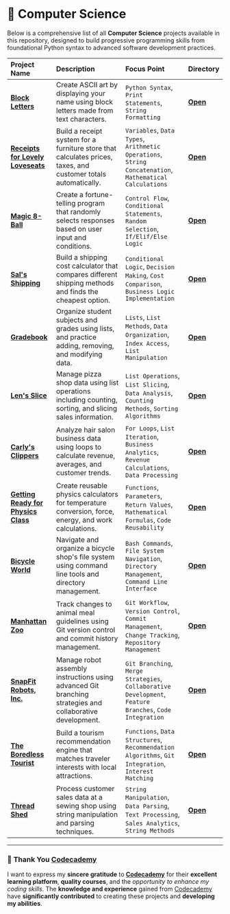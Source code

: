 # 📂 Computer Science

Below is a comprehensive list of all **Computer Science** projects available in this repository, designed to build progressive programming skills from foundational Python syntax to advanced software development practices.

| Project Name | Description| Focus Point | Directory |
| :------------------------- | :------------------------------------ | :---------------------------------- | :---------------------- |
| [**Block Letters**](https://www.codecademy.com/journeys/computer-science/paths/cscj-22-intro-to-programming/tracks/cscj-22-introduction-to-computer-science-career-path/modules/cscj-22-python-hello-world/projects/python-block-letters) | Create ASCII art by displaying your name using block letters made from text characters. | `Python Syntax`, `Print Statements`, `String Formatting` | [**Open**](./01-block-letters/) |
| [**Receipts for Lovely Loveseats**](https://www.codecademy.com/journeys/computer-science/paths/cscj-22-intro-to-programming/tracks/cscj-22-introduction-to-computer-science-career-path/modules/cscj-22-python-hello-world/projects/python-furniture-store) | Build a receipt system for a furniture store that calculates prices, taxes, and customer totals automatically. | `Variables`, `Data Types`, `Arithmetic Operations`, `String Concatenation`, `Mathematical Calculations` | [**Open**](./02-receipts-for-lovely-loveseats/) |
| [**Magic 8-Ball**](https://www.codecademy.com/journeys/computer-science/paths/cscj-22-intro-to-programming/tracks/cscj-22-introduction-to-computer-science-career-path/modules/cscj-22-python-control-flow/projects/python-magic-8-ball) | Create a fortune-telling program that randomly selects responses based on user input and conditions. | `Control Flow`, `Conditional Statements`, `Random Selection`, `If/Elif/Else Logic` | [**Open**](./03-magic-8-ball/) |   
| [**Sal's Shipping**](https://www.codecademy.com/journeys/computer-science/paths/cscj-22-intro-to-programming/tracks/cscj-22-introduction-to-computer-science-career-path/modules/cscj-22-python-control-flow/projects/python-sals-shipping) | Build a shipping cost calculator that compares different shipping methods and finds the cheapest option. | `Conditional Logic`, `Decision Making`, `Cost Comparison`, `Business Logic Implementation` | [**Open**](./04-sal's-shipping/) |
| [**Gradebook**](https://www.codecademy.com/journeys/computer-science/paths/cscj-22-intro-to-programming/tracks/cscj-22-fundamentals-of-python/modules/cscj-22-python-lists/projects/python-gradebook) | Organize student subjects and grades using lists, and practice adding, removing, and modifying data. | `Lists`, `List Methods`, `Data Organization`, `Index Access`, `List Manipulation` | [**Open**](./05-gradebook/) |
| [**Len's Slice**](https://www.codecademy.com/journeys/computer-science/paths/cscj-22-intro-to-programming/tracks/cscj-22-fundamentals-of-python/modules/cscj-22-python-lists/projects/python-lens-slice) | Manage pizza shop data using list operations including counting, sorting, and slicing sales information. | `List Operations`, `List Slicing`, `Data Analysis`, `Counting Methods`, `Sorting Algorithms` | [**Open**](./06-len's-slice/) |
| [**Carly's Clippers**](https://www.codecademy.com/journeys/computer-science/paths/cscj-22-intro-to-programming/tracks/cscj-22-fundamentals-of-python/modules/cscj-22-python-loops/projects/python-carlys-clippers) | Analyze hair salon business data using loops to calculate revenue, averages, and customer trends. | `For Loops`, `List Iteration`, `Business Analytics`, `Revenue Calculations`, `Data Processing` | [**Open**](./07-carly's-clippers/) |
| [**Getting Ready for Physics Class**](https://www.codecademy.com/journeys/computer-science/paths/cscj-22-intro-to-programming/tracks/cscj-22-fundamentals-of-python/modules/cscj-22-python-functions/projects/physics-class) | Create reusable physics calculators for temperature conversion, force, energy, and work calculations. | `Functions`, `Parameters`, `Return Values`, `Mathematical Formulas`, `Code Reusability` | [**Open**](./08-getting-ready-for-physics-class/) |
| [**Bicycle World**](https://www.codecademy.com/journeys/computer-science/paths/cscj-22-intro-to-programming/tracks/cscj-22-programming-in-python-on-your-computer/modules/cscj-22-python-on-your-computer/projects/bicycle-world) | Navigate and organize a bicycle shop's file system using command line tools and directory management. | `Bash Commands`, `File System Navigation`, `Directory Management`, `Command Line Interface` | [**Open**](./09-bicycle-world/) |
| [**Manhattan Zoo**](https://www.codecademy.com/journeys/computer-science/paths/cscj-22-intro-to-programming/tracks/cscj-22-programming-in-python-on-your-computer/modules/cscj-22-basic-git-workflow/projects/manhattan-zoo) | Track changes to animal meal guidelines using Git version control and commit history management. | `Git Workflow`, `Version Control`, `Commit Management`, `Change Tracking`, `Repository Management` | [**Open**](./10-manhattan-zoo/) |
| [**SnapFit Robots, Inc.**](https://www.codecademy.com/journeys/computer-science/paths/cscj-22-intro-to-programming/tracks/cscj-22-computer-science-git-and-github/modules/cscj-22-git-and-github/projects/snapfit-robots-inc) | Manage robot assembly instructions using advanced Git branching strategies and collaborative development. | `Git Branching`, `Merge Strategies`, `Collaborative Development`, `Feature Branches`, `Code Integration` | [**Open**](./11-snapfit-robots-inc/) |
| [**The Boredless Tourist**](https://www.codecademy.com/journeys/computer-science/paths/cscj-22-intro-to-programming/tracks/cscj-22-project-the-boredless-tourist/modules/cscj-22-project-git-the-boredless-tourist/projects/the-boredless-tourist) | Build a tourism recommendation engine that matches traveler interests with local attractions. | `Functions`, `Data Structures`, `Recommendation Algorithms`, `Git Integration`, `Interest Matching` | [**Open**](./12-the-boredless-tourist/) |
| [**Thread Shed**](https://www.codecademy.com/journeys/computer-science/paths/cscj-22-intro-to-programming/tracks/cscj-22-basic-python-data-structures-and-objects/modules/cscj-22-python-strings/projects/thread-shed) | Process customer sales data at a sewing shop using string manipulation and parsing techniques. | `String Manipulation`, `Data Parsing`, `Text Processing`, `Sales Analytics`, `String Methods` | [**Open**](./13-thread-shed/) |
--- 

### 🙏 **Thank You [Codecademy](https://www.codecademy.com/)**

I want to express my **sincere gratitude** to [**Codecademy**](https://www.codecademy.com/) for their **excellent learning platform**, **quality courses**, and the *opportunity to enhance my coding skills*. The **knowledge and experience** gained from [Codecademy](https://www.codecademy.com/) have **significantly contributed** to creating these projects and **developing my abilities**.